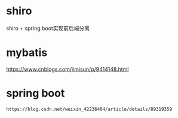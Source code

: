# shiro
shiro + spring boot实现前后端分离

# mybatis
  https://www.cnblogs.com/jimisun/p/9414148.html
  
# spring boot
`https://blog.csdn.net/weixin_42236404/article/details/89319359`
